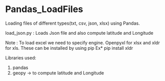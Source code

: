 # Pandas_LoadFiles

Loading files of different types(txt, csv, json, xlsx) using Pandas.

load_json.py : Loads Json file and also compute latitude and Longitude 

Note : To load excel we need to specify engine. Openpyxl for xlsx and xldr for xls. These can be installed by using pip 
  Ex* pip install xldr



Libraries used:
1) pandas
2) geopy -> to compute latitude and Longitude
